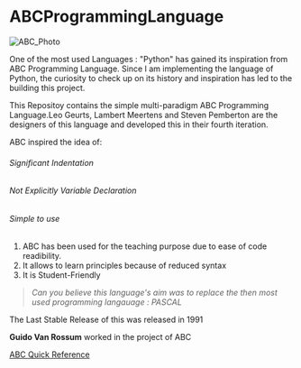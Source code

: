 # ABCProgrammingLanguage

![ABC_Photo](https://user-images.githubusercontent.com/79784782/222300519-aad3da47-32da-4a64-8c7d-04ab1d1020c0.jpeg)

One of the most used Languages : "Python" has gained its inspiration from ABC Programming Language. Since I am implementing the language of Python, the curiosity to check up on its history and inspiration has led to the building this project. 

This Repositoy contains the simple multi-paradigm ABC Programming Language.Leo Geurts, Lambert Meertens and Steven Pemberton are the designers of this language and developed this in their fourth iteration. 

ABC inspired the idea of:
###### Significant Indentation
###### Not Explicitly Variable Declaration
###### Simple to use

1. ABC has been used for the teaching purpose due to ease of code readibility.
2. It allows to learn principles because of reduced syntax
3. It is Student-Friendly

> *Can you believe this language's aim was to replace the then most used programming langauage : PASCAL* 


The Last Stable Release of this was released in 1991

**Guido Van Rossum** worked in the project of ABC

[ABC Quick Reference](https://homepages.cwi.nl/~steven/abc/qr.html)
